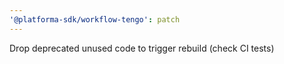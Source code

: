 ```yaml
---
'@platforma-sdk/workflow-tengo': patch
---
```


Drop deprecated unused code to trigger rebuild (check CI tests)
